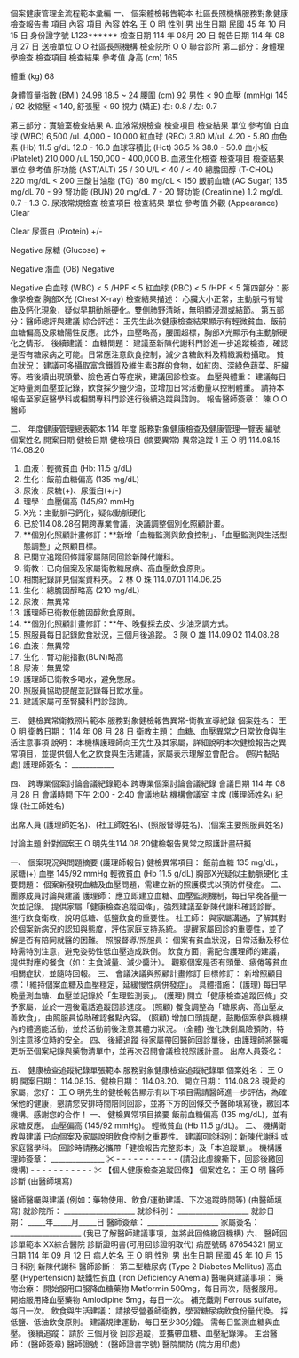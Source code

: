 個案健康管理全流程範本彙編
一、 個案體檢報告範本
社區長照機構服務對象健康檢查報告書
項目
內容
項目
內容
姓名
王 O 明
性別
男
出生日期
民國 45 年 10 月 15 日
身份證字號
L123******
檢查日期
114 年 08月 20 日
報告日期
114 年 08月 27 日
送檢單位
O O 社區長照機構
檢查院所
O O 聯合診所
第二部分：身體理學檢查
檢查項目
檢查結果
參考值
身高 (cm)
165

體重 (kg)
68

身體質量指數 (BMI)
24.98
18.5 ~ 24
腰圍 (cm)
92
男性 < 90
血壓 (mmHg)
145 / 92
收縮壓 < 140, 舒張壓 < 90
視力 (矯正)
右: 0.8 / 左: 0.7

第三部分：實驗室檢查結果
A. 血液常規檢查
檢查項目
檢查結果
單位
參考值
白血球 (WBC)
6,500
/uL
4,000 - 10,000
紅血球 (RBC)
3.80
M/uL
4.20 - 5.80
血色素 (Hb)
11.5
g/dL
12.0 - 16.0
血球容積比 (Hct)
36.5
%
38.0 - 50.0
血小板 (Platelet)
210,000
/uL
150,000 - 400,000
B. 血液生化檢查
檢查項目
檢查結果
單位
參考值
肝功能 (AST/ALT)
25 / 30
U/L
< 40 / < 40
總膽固醇 (T-CHOL)
220
mg/dL
< 200
三酸甘油脂 (TG)
180
mg/dL
< 150
飯前血糖 (AC Sugar)
135
mg/dL
70 - 99
腎功能 (BUN)
20
mg/dL
7 - 20
腎功能 (Creatinine)
1.2
mg/dL
0.7 - 1.3
C. 尿液常規檢查
檢查項目
檢查結果
單位
參考值
外觀 (Appearance)
Clear

Clear
尿蛋白 (Protein)
+/-

Negative
尿糖 (Glucose)
+

Negative
潛血 (OB)
Negative

Negative
白血球 (WBC)
< 5
/HPF
< 5
紅血球 (RBC)
< 5
/HPF
< 5
第四部分：影像學檢查
胸部X光 (Chest X-ray)
檢查結果描述： 心臟大小正常，主動脈弓有彎曲及鈣化現象，疑似早期動脈硬化。雙側肺野清晰，無明顯浸潤或結節。
第五部分：醫師總評與建議
綜合評述：
王先生此次健康檢查結果顯示有輕微貧血、飯前血糖偏高及尿糖陽性反應。此外，血壓略高，腰圍超標，胸部X光顯示有主動脈硬化之情形。
後續建議：
血糖問題： 建議至新陳代謝科門診進一步追蹤檢查，確認是否有糖尿病之可能。日常應注意飲食控制，減少含糖飲料及精緻澱粉攝取。
貧血狀況： 建議可多攝取富含鐵質及維生素B群的食物，如紅肉、深綠色蔬菜、肝臟等。若後續出現頭暈、臉色蒼白等症狀，建議回診檢查。
血壓與體重： 建議每日定時量測血壓並記錄，飲食採少鹽少油，並增加日常活動量以控制體重。
請持本報告至家庭醫學科或相關專科門診進行後續追蹤與諮詢。
報告醫師簽章： 陳 O O 醫師

二、 年度健康管理總表範本
114 年度 服務對象健康檢查及健康管理一覽表
編號
個案姓名
開案日期
健檢日期
健檢項目 (摘要異常)
異常追蹤
1
王 O 明
114.08.15
114.08.20
1. 血液：輕微貧血 (Hb: 11.5 g/dL)
2. 生化：飯前血糖偏高 (135 mg/dL)
3. 尿液：尿糖(+)、尿蛋白(+/-)
4. 理學：血壓偏高 (145/92 mmHg
5. X光：主動脈弓鈣化，疑似動脈硬化
1. 已於114.08.28召開跨專業會議，決議調整個別化照顧計畫。
2. **個別化照顧計畫修訂：**新增「血糖監測與飲食控制」、「血壓監測與生活型態調整」之照顧目標。
3. 已開立追蹤回條請家屬陪同回診新陳代謝科。
4. 衛教：已向個案及家屬衛教糖尿病、高血壓飲食原則。
5. 相關紀錄詳見個案資料夾。
2
林 O 珠
114.07.01
114.06.25
1. 生化：總膽固醇略高 (210 mg/dL)
2. 尿液：無異常
1. 護理師已衛教低膽固醇飲食原則。
2. **個別化照顧計畫修訂：**午、晚餐採去皮、少油烹調方式。
3. 照服員每日記錄飲食狀況，三個月後追蹤。
3
陳 O 雄
114.09.02
114.08.28
1. 血液：無異常
2. 生化：腎功能指數(BUN)略高
3. 尿液：無異常
1. 護理師已衛教多喝水，避免憋尿。
2. 照服員協助提醒並記錄每日飲水量。
3. 建議家屬可至腎臟科門診諮詢。

三、 健檢異常衛教照片範本
服務對象健檢報告異常-衛教宣導紀錄
個案姓名： 王 O 明
衛教日期： 114 年 08 月 28 日
衛教主題： 血糖、血壓異常之日常飲食與生活注意事項
說明： 本機構護理師向王先生及其家屬，詳細說明本次健檢報告之異常項目，並提供個人化之飲食與生活建議，家屬表示理解並會配合。
(照片黏貼處)
護理師簽名： ____________

四、 跨專業個案討論會議紀錄範本
跨專業個案討論會議紀錄
會議日期
114 年 08 月 28 日
會議時間
下午 2:00 - 2:40
會議地點
機構會議室
主席
(護理師姓名)
紀錄
(社工師姓名)


出席人員
(護理師姓名)、(社工師姓名)、(照服督導姓名)、(個案主要照服員姓名)


討論主題
針對個案王 O 明先生114.08.20健檢報告異常之照護計畫研擬


一、 個案現況與問題摘要 (護理師報告)
健檢異常項目：
飯前血糖 135 mg/dL，尿糖(+)
血壓 145/92 mmHg
輕微貧血 (Hb 11.5 g/dL)
胸部X光疑似主動脈硬化
主要問題： 個案新發現血糖及血壓問題，需建立新的照護模式以預防併發症。
二、 團隊成員討論與建議
護理師：
應立即建立血糖、血壓監測機制，每日早晚各量一次並記錄。
提供家屬「健康檢查追蹤回條」，強烈建議至新陳代謝科確認診斷。
進行飲食衛教，說明低糖、低鹽飲食的重要性。
社工師：
與家屬溝通，了解其對於個案新病況的認知與態度，評估家庭支持系統。
提醒家屬回診的重要性，並了解是否有陪同就醫的困難。
照服督導/照服員：
個案有貧血狀況，日常活動及移位時需特別注意，避免姿勢性低血壓造成跌倒。
飲食方面，需配合護理師的建議，提供對應的餐食（如：主食減量、減少醬汁）。
觀察個案是否有頭暈、疲倦等貧血相關症狀，並隨時回報。
三、 會議決議與照顧計畫修訂 
目標修訂：
新增照顧目標：「維持個案血糖及血壓穩定，延緩慢性病併發症」。
具體措施：
(護理) 每日早晚量測血糖、血壓並記錄於「生理監測表」。
(護理) 開立「健康檢查追蹤回條」交予家屬，並於一週後電話追蹤回診進度。
(照顧) 餐食調整為「糖尿病、高血壓友善飲食」，由照服員協助確認餐點內容。
(照顧) 增加口頭提醒，鼓勵個案參與機構內的體適能活動，並於活動前後注意其體力狀況。
(全體) 強化跌倒風險預防，特別注意移位時的安全。
四、 後續追蹤
待家屬帶回醫師回診單後，由護理師將醫囑更新至個案紀錄與藥物清單中，並再次召開會議檢視照護計畫。
出席人員簽名：

五、 健康檢查追蹤紀錄單張範本
服務對象健康檢查追蹤紀錄單
個案姓名： 王 O 明
開案日期： 114.08.15、健檢日期： 114.08.20、開立日期： 114.08.28
親愛的家屬，您好：
王 O 明先生的健檢報告顯示有以下項目需請醫師進一步評估，為確保他的健康，懇請您安排時間陪同回診，並將下方的回條交予醫師填寫後，繳回本機構。感謝您的合作！
一、 健檢異常項目摘要
飯前血糖偏高 (135 mg/dL)，並有尿糖反應。
血壓偏高 (145/92 mmHg)。
輕微貧血 (Hb 11.5 g/dL)。
二、 機構衛教與建議
已向個案及家屬說明飲食控制之重要性。
建議回診科別：新陳代謝科 或 家庭醫學科。
回診時請務必攜帶「健檢報告完整影本」及「本追蹤單」。
機構護理師簽章： _______________
✂ - - - - - - - - - - - (請沿此虛線撕下，回診後繳回機構) - - - - - - - - - - - ✂
【個人健康檢查追蹤回條】
個案姓名： 王 O 明
醫師診斷
(由醫師填寫)

醫師醫囑與建議 (例如：藥物使用、飲食/運動建議、下次追蹤時間等)
(由醫師填寫)
就診院所： ____________________
就診科別： ____________________
就診日期： _____年_____月_____日
醫師簽章： ____________________
家屬簽名： ____________________
(我已了解醫師建議事項，並將此回條繳回機構)
六、 醫師回診單範本
XX綜合醫院  診斷證明書(可用回診證明取代)
病歷號碼
87654321
開立日期
114 年 09 月 12 日
病人姓名
王 O 明
性別
男
出生日期
民國 45 年 10 月 15 日
科別
新陳代謝科
醫師診斷：
第二型糖尿病 (Type 2 Diabetes Mellitus)
高血壓 (Hypertension)
缺鐵性貧血 (Iron Deficiency Anemia)
醫囑與建議事項：
藥物治療：
開始服用口服降血糖藥物 Metformin 500mg，每日兩次，隨餐服用。
開始服用降血壓藥物 Amlodipine 5mg，每日一次。
補充鐵劑 Ferrous sulfate，每日一次。
飲食與生活建議：
請接受營養師衛教，學習糖尿病飲食份量代換。
採低鹽、低油飲食原則。
建議規律運動，每日至少30分鐘。
需每日監測血糖與血壓。
後續追蹤：
請於 三個月後 回診追蹤，並攜帶血糖、血壓紀錄簿。
主治醫師： (醫師簽章)
醫師證號： (醫師證書字號)
醫院關防
(院方用印處)